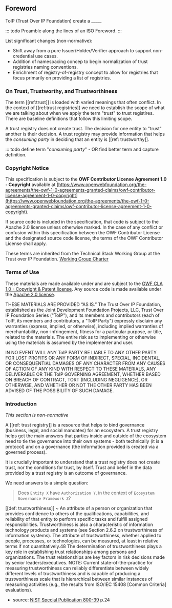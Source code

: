 
[//]: # (::: forewordtitle)

[//]: # (Foreword)

[//]: # (:::)

[//]: # (\newpage)


## Foreword

ToIP (Trust Over IP Foundation) create a _____ 

::: todo 
Preamble along the lines of an ISO Foreword.
:::

List significant changes (non-normative):

* Shift away from a pure Issuer/Holder/Verifier approach to support non-credential use cases.
* Addition of namespacing concep to begin normalization of trust registries naming conventions.
* Enrichment of registry-of-registry concept to allow for registries that focus primarily on providing a list of registries.

### On Trust, Trustworthy, and Trustworthiness

The term [[ref:trust]] is loaded with varied meanings that often conflict. In the context of [[ref:trust registries]] we need to establish the scope of what we are talking about when we apply the term "trust" to trust registires. There are baseline definitions that follow this limiting scope. 

A trust registry does not create trust. The decision for one entity to "trust" another is their decision. A trust registry may provide information that helps the *consuming party*  in deciding that an entity is [[ref: trustworthy]]. 

::: todo 
  define term "*consuming party*" - OR find better term and capture definition.

### Copyright Notice

This specification is subject to the **OWF Contributor License Agreement 1.0 - Copyright** available at
[https://www.openwebfoundation.org/the-agreements/the-owf-1-0-agreements-granted-claims/owf-contributor-license-agreement-1-0-copyright](https://www.openwebfoundation.org/the-agreements/the-owf-1-0-agreements-granted-claims/owf-contributor-license-agreement-1-0-copyright).

If source code is included in the specification, that code is subject to the Apache 2.0 license unless otherwise marked. In the case of any conflict or confusion within this specification between the OWF Contributor License and the designated source code license, the terms of the OWF Contributor License shall apply.

These terms are inherited from the Technical Stack Working Group at the Trust over IP Foundation. [Working Group Charter](https://trustoverip.org/wp-content/uploads/TSWG-2-Charter-Revision.pdf)


### Terms of Use

These materials are made available under and are subject to the [OWF CLA 1.0 - Copyright & Patent license](https://www.openwebfoundation.org/the-agreements/the-owf-1-0-agreements-granted-claims/owf-contributor-license-agreement-1-0-copyright-and-patent). Any source code is made available under the [Apache 2.0 license](https://www.apache.org/licenses/LICENSE-2.0.txt).

THESE MATERIALS ARE PROVIDED “AS IS.” The Trust Over IP Foundation, established as the Joint Development Foundation Projects, LLC, Trust Over IP Foundation Series ("ToIP"), and its members and contributors (each of ToIP, its members and contributors, a "ToIP Party") expressly disclaim any warranties (express, implied, or otherwise), including implied warranties of merchantability, non-infringement, fitness for a particular purpose, or title, related to the materials. The entire risk as to implementing or otherwise using the materials is assumed by the implementer and user. 

IN NO EVENT WILL ANY ToIP PARTY BE LIABLE TO ANY OTHER PARTY FOR LOST PROFITS OR ANY FORM OF INDIRECT, SPECIAL, INCIDENTAL, OR CONSEQUENTIAL DAMAGES OF ANY CHARACTER FROM ANY CAUSES OF ACTION OF ANY KIND WITH RESPECT TO THESE MATERIALS, ANY DELIVERABLE OR THE ToIP GOVERNING AGREEMENT, WHETHER BASED ON BREACH OF CONTRACT, TORT (INCLUDING NEGLIGENCE), OR OTHERWISE, AND WHETHER OR NOT THE OTHER PARTY HAS BEEN ADVISED OF THE POSSIBILITY OF SUCH DAMAGE.

### Introduction

*This section is non-normative*

A [[ref: trust registry]] is a resource that helps to bind governance (business, legal, and social mandates) for an ecosystem. A trust registry helps get the main answers that parties inside and outside of the ecosystem need to tie the governance into their own systems - both technically (it is a protocol) and on a governance (the information provided is created via a governed process).

It is crucially important to understand that a trust registry does not create trust, nor the conditions for trust, by itself. Trust and belief in the data provided by a trust registry is an outcome of governance. 

We need answers to a simple question:

> Does `Entity X` have `Authorization Y`, in the context of `Ecosystem Governance Framework Z`?


[[def: trustworthiness]]
~ An attribute of a person or organization that provides confidence to others of the qualifications, capabilities, and reliability of that entity to perform specific tasks and fulfill assigned responsibilities. Trustworthiness is also a characteristic of information technology products and systems (see Section 2.6.2 on trustworthiness of information systems). The attribute of trustworthiness, whether applied to people, processes, or technologies, can be measured, at least in relative terms if not quantitatively.48 The determination of trustworthiness plays a key role in establishing trust relationships among persons and organizations. The trust relationships are key factors in risk decisions made by senior leaders/executives. NOTE: Current state-of-the-practice for measuring trustworthiness can reliably differentiate between widely different levels of trustworthiness and is capable of producing a trustworthiness scale that is hierarchical between similar instances of measuring activities (e.g., the results from ISO/IEC 15408 [Common Criteria] evaluations). 
- source: [NIST Special Publication 800-39](https://nvlpubs.nist.gov/nistpubs/Legacy/SP/nistspecialpublication800-39.pdf) p.24
